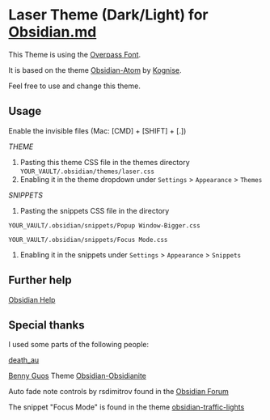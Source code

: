 # Laser Theme (Dark/Light) for [Obsidian.md](https://obsidian.md/)

This Theme is using the [Overpass Font](https://overpassfont.org/).

It is based on the theme [Obsidian-Atom](https://github.com/kognise/obsidian-atom) by [Kognise](https://github.com/kognise).

Feel free to use and change this theme. 

## Usage

Enable the invisible files (Mac: [CMD] + [SHIFT] + [.])

*THEME*
1.  Pasting this theme CSS file in the themes directory `YOUR_VAULT/.obsidian/themes/laser.css`
2.  Enabling it in the theme dropdown under `Settings` > `Appearance` > `Themes`

*SNIPPETS*
1.  Pasting the snippets CSS file in the  directory 


`YOUR_VAULT/.obsidian/snippets/Popup Window-Bigger.css`

`YOUR_VAULT/.obsidian/snippets/Focus Mode.css`

1.  Enabling it in the snippets under `Settings` > `Appearance` > `Snippets`

## Further help
[Obsidian Help](https://help.obsidian.md/How+to/Add+custom+styles)

## Special thanks
I used some parts of the following people:

[death_au](https://github.com/deathau)

[Benny Guos](https://github.com/bennyxguo) Theme [Obsidian-Obsidianite](https://github.com/TriDiamond/Obsidian-Obsidianite)

Auto fade note controls by rsdimitrov found in the [Obsidian Forum](https://forum.obsidian.md/t/meta-post-common-css-hacks/1978/10)

The snippet "Focus Mode" is found in the theme [obsidian-traffic-lights](https://github.com/elliotboyd/obsidian-traffic-lights)
